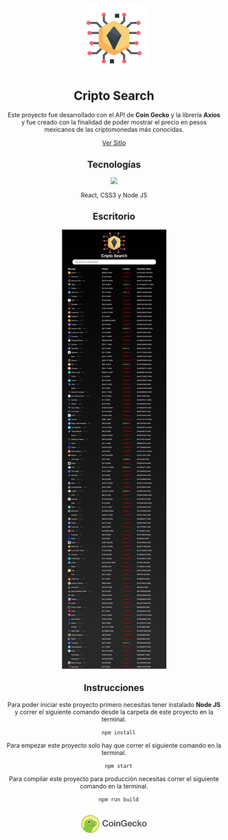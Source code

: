 
<div align="center">
   <img width="30%" src="./README/logo.png" alt="#">
   <h1>Cripto Search</h1
      
   <p>Este proyecto fue desarrollado con el API de <b>Coin Gecko</b> y la librería <b>Axios</b> y fue creado con la finalidad de poder mostrar el precio en pesos mexicanos de las criptomonedas más conocidas.</p>

   <a href="https://erikgiovani.github.io/cripto-search/">Ver Sitio</a>
</div>

<div align="center">
   <h2>Tecnologías</h2>
   <img width="30%" src="https://skillicons.dev/icons?i=react,css,nodejs&theme=dark">
   <p>React, CSS3 y Node JS</p>
</div>

<div align="center">
   <h2>Escritorio</h2>
   <img src="./README/desktop.png" alt="#">
</div>

<div align="center">
   <h2>Instrucciones</h2>
   <p>Para poder iniciar este proyecto primero necesitas tener instalado <b>Node JS</b> y correr el siguiente comando desde la carpeta de este proyecto en la terminal.</p>
   
```
   npm install
```
   
<p>Para empezar este proyecto solo hay que correr el siguiente comando en la terminal.</p>
   
```
   npm start
```
   
<p>Para compilar este proyecto para producción necesitas correr el siguiente comando en la terminal.</p>

```
   npm run build
```
   
</div>

##
<div align="center">
   <img width="30%" src="./README/coin-gecko.png" alt="#">
</div>

